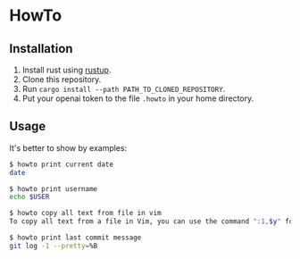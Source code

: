 # HowTo

## Installation
1. Install rust using [rustup](https://rustup.rs/).
1. Clone this repository.
1. Run `cargo install --path PATH_TO_CLONED_REPOSITORY`.
1. Put your openai token to the file `.howto` in your home directory.

## Usage
It's better to show by examples:

```bash
$ howto print current date
date
```

```bash
$ howto print username
echo $USER
```

```bash
$ howto copy all text from file in vim
To copy all text from a file in Vim, you can use the command ":1,$y" followed by the desired register name to store the text (e.g. "*y).
```

```bash
$ howto print last commit message
git log -1 --pretty=%B
```
